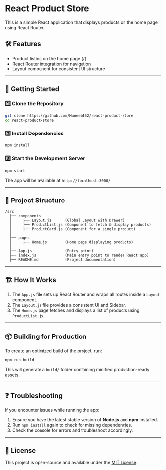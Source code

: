 # React Product Store

This is a simple React application that displays products on the home page using React Router.

## 🛠️ Features

- Product listing on the home page (`/`)
- React Router integration for navigation
- Layout component for consistent UI structure

---

## 🚀 Getting Started

### 1️⃣ Clone the Repository

```sh
git clone https://github.com/Muneeb152/react-product-store
cd react-product-store
```

### 2️⃣ Install Dependencies

```sh
npm install
```

### 3️⃣ Start the Development Server

```sh
npm start
```

The app will be available at `http://localhost:3000/`

---

## 📂 Project Structure

```
/src
  ├── components
  │     ├── Layout.js      (Global Layout with Drawer)
  │     ├── ProductList.js (Component to fetch & display products)
  │     ├── ProductCard.js (Component for a single product)
  │
  ├── pages
  │     ├── Home.js        (Home page displaying products)
  │
  ├── App.js               (Entry point)
  ├── index.js             (Main entry point to render React app)
  ├── README.md            (Project documentation)
```

---

## 🏗️ How It Works

1. The `App.js` file sets up React Router and wraps all routes inside a `Layout` component.
2. The `Layout.js` file provides a consistent UI and Sidebar.
3. The `Home.js` page fetches and displays a list of products using `ProductList.js`.

---

## 📦 Building for Production

To create an optimized build of the project, run:

```sh
npm run build
```

This will generate a `build/` folder containing minified production-ready assets.

---

## ❓ Troubleshooting

If you encounter issues while running the app:

1. Ensure you have the latest stable version of **Node.js** and **npm** installed.
2. Run `npm install` again to check for missing dependencies.
3. Check the console for errors and troubleshoot accordingly.

---

## 📜 License

This project is open-source and available under the [MIT License](LICENSE).
